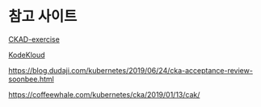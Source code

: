 # 참고 사이트

[CKAD-exercise](https://github.com/dgkanatsios/CKAD-exercises)

[KodeKloud](https://kodekloud.com/courses/certified-kubernetes-administrator-with-practice-tests/lectures/9816569)

https://blog.dudaji.com/kubernetes/2019/06/24/cka-acceptance-review-soonbee.html

https://coffeewhale.com/kubernetes/cka/2019/01/13/cak/

